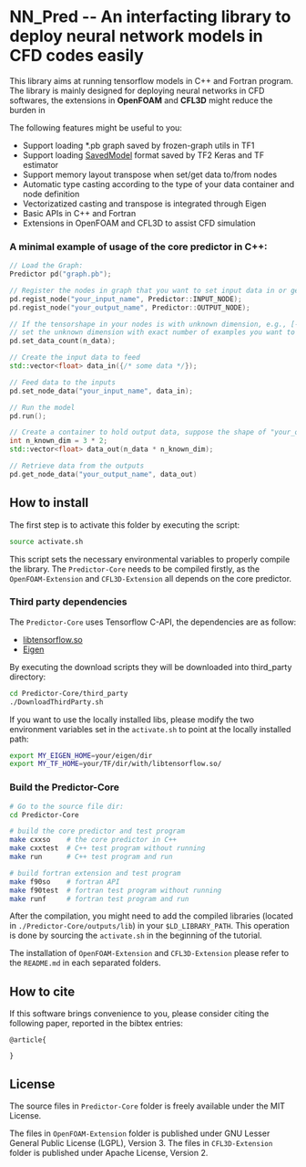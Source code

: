 # NN_Pred -- An interfacting library to deploy neural network models in CFD codes easily

This library aims at running tensorflow models in C++ and Fortran program. The library is mainly designed for deploying neural networks in CFD softwares, the extensions in **OpenFOAM** and **CFL3D** might reduce the burden in 

The following features might be useful to you:
- Support loading *.pb graph saved by frozen-graph utils in TF1
- Support loading [SavedModel](https://www.tensorflow.org/guide/saved_model) format saved by TF2 Keras and TF estimator
- Support memory layout transpose when set/get data to/from nodes
- Automatic type casting according to the type of your data container and node definition
- Vectorizatized casting and transpose is integrated through Eigen 
- Basic APIs in C++ and Fortran
- Extensions in OpenFOAM and CFL3D to assist CFD simulation

### A minimal example of usage of the core predictor in C++:

```c++
// Load the Graph:
Predictor pd("graph.pb");

// Register the nodes in graph that you want to set input data in or get the output data
pd.regist_node("your_input_name", Predictor::INPUT_NODE);
pd.regist_node("your_output_name", Predictor::OUTPUT_NODE);

// If the tensorshape in your nodes is with unknown dimension, e.g., [-1, 3]
// set the unknown dimension with exact number of examples you want to predict 
pd.set_data_count(n_data);

// Create the input data to feed
std::vector<float> data_in({/* some data */});

// Feed data to the inputs
pd.set_node_data("your_input_name", data_in);

// Run the model
pd.run();

// Create a container to hold output data, suppose the shape of "your_output_name" is [-1, 3, 2], then 
int n_known_dim = 3 * 2;
std::vector<float> data_out(n_data * n_known_dim); 

// Retrieve data from the outputs
pd.get_node_data("your_output_name", data_out)

```


## How to install
The first step is to activate this folder by executing the script:
```sh
source activate.sh
```
This script sets the necessary environmental variables to properly compile the library. The `Predictor-Core` needs to be compiled firstly, as the `OpenFOAM-Extension` and `CFL3D-Extension` all depends on the core predictor.

### Third party dependencies
The `Predictor-Core` uses Tensorflow C-API, the dependencies are as follow:

- [libtensorflow.so](https://www.tensorflow.org/install/lang_c)
- [Eigen](https://gitlab.com/libeigen/eigen/-/releases)

By executing the download scripts they will be downloaded into third_party directory:
```sh
cd Predictor-Core/third_party
./DownloadThirdParty.sh
```

If you want to use the locally installed libs, please modify the two environment variables set in the `activate.sh` to point at the locally installed path:
```sh
export MY_EIGEN_HOME=your/eigen/dir
export MY_TF_HOME=your/TF/dir/with/libtensorflow.so/
```

### Build the Predictor-Core

```sh
# Go to the source file dir:
cd Predictor-Core

# build the core predictor and test program 
make cxxso    # the core predictor in C++ 
make cxxtest  # C++ test program without running
make run      # C++ test program and run 

# build fortran extension and test program
make f90so    # fortran API
make f90test  # fortran test program without running
make runf     # fortran test program and run
```

After the compilation, you might need to add the compiled libraries (located in `./Predictor-Core/outputs/lib`) in your `$LD_LIBRARY_PATH`. This operation is done by sourcing the `activate.sh` in the beginning of the tutorial.

The installation of `OpenFOAM-Extension` and `CFL3D-Extension` please refer to the `README.md` in each separated folders.

## How to cite
If this software brings convenience to you, please consider citing the following paper, reported in the bibtex entries:
```
@article{

}
```

## License
The source files in `Predictor-Core` folder is freely available under the MIT License. 

The files in `OpenFOAM-Extension` folder is published under GNU Lesser General Public License (LGPL), Version 3. The files in `CFL3D-Extension` folder is published under Apache License, Version 2.






